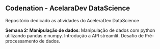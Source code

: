 ## Codenation - AcelaraDev DataScience



Repositório dedicado as atividades do AceleraDev DataScience


**Semana 2: Manipulação de dados**: Manipulação de dados com python utilizando pandas e numpy. Introdução a API streamlit. Desafio de Pré-processamento de dados.
